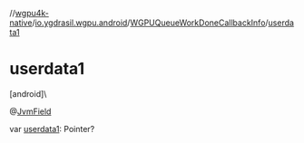 //[wgpu4k-native](../../../index.md)/[io.ygdrasil.wgpu.android](../index.md)/[WGPUQueueWorkDoneCallbackInfo](index.md)/[userdata1](userdata1.md)

# userdata1

[android]\

@[JvmField](https://kotlinlang.org/api/core/kotlin-stdlib/kotlin.jvm/-jvm-field/index.html)

var [userdata1](userdata1.md): Pointer?